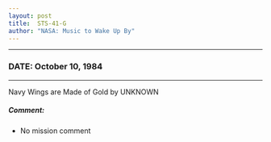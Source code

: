 ```yaml
---
layout: post
title:  STS-41-G
author: "NASA: Music to Wake Up By"
---
```


----
### DATE: October 10, 1984
----
Navy Wings are Made of Gold by UNKNOWN

##### Comment:
* No mission comment
